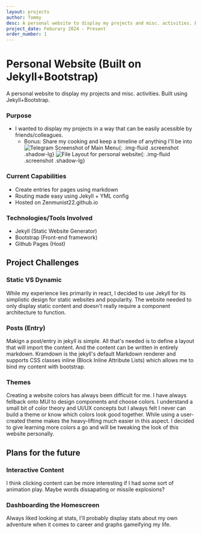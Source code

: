 ```yaml
---
layout: projects
author: Tommy
desc: A personal website to display my projects and misc. activities. Built using Jekyll+Bootstrap.
project_date: Feburary 2024 - Present
order_number: 1
---
```

# Personal Website (Built on Jekyll+Bootstrap)

A personal website to display my projects and misc. activities. Built using Jekyll+Bootstrap.

### Purpose 
- I wanted to display my projects in a way that can be easily acessible by friends/colleagues.
    - Bonus: Share my cooking and keep a timeline of anything I'll be into
![Telegram Screenshot of Main Menu]({{site.baseurl}}/assets/images/Telegram-MainMenu_Screenshot.PNG){: .img-fluid .screenshot .shadow-lg}
![File Layout for personal website]({{site.baseurl}}/assets/images/PersonalWebsite_File_Layout.PNG){: .img-fluid .screenshot .shadow-lg}
### Current Capabilities
- Create entries for pages using markdown
- Routing made easy using Jekyll + YML config
- Hosted on Zenmunist22.github.io

### Technologies/Tools Involved
- Jekyll (Static Website Generator)
- Bootstrap (Front-end framework)
- Github Pages (Host)

## Project Challenges
### Static VS Dynamic
While my experience lies primarily in react, I decided to use Jekyll for its simplistic design for static websites and popularity. The website needed to only display static content and doesn't really require a component architecture to function.
### Posts (Entry)
Makign a post/entry in jekyll is simple. All that's needed is to define a layout that will import the content. And the content can be written in entirely markdown. 
Kramdown is the jekyll's default Markdown renderer and supports CSS classes inline (Block Inline Attribute Lists) which allows me to bind my content with bootstrap.
### Themes
Creating a website colors has always been difficult for me. I have always fellback onto MUI to design components and choose colors. I understand a small bit of color theory and UI/UX concepts but I always felt I never can build a theme or know which colors look good together. While using a user-created theme makes the heavy-lifting much easier in this aspect. I decided to give learning more colors a go and will be tweaking the look of this website personally.


## Plans for the future
### Interactive Content
I think clicking content can be more interesting if I had some sort of animation play. Maybe words dissapating or missile explosions?
### Dashboarding the Homescreen
Always liked looking at stats, I'll probably display stats about my own adventure when it comes to career and graphs gameifying my life.